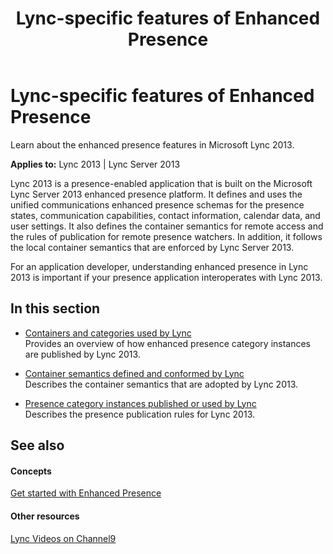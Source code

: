 ﻿---
title: Lync-specific features of Enhanced Presence
TOCTitle: Lync-specific features of Enhanced Presence
ms:assetid: f6e4f922-6a8b-4252-9650-2538500167ec
ms:mtpsurl: https://msdn.microsoft.com/library/Dn454626(v=office.15)
ms:contentKeyID: 57092870
ms.date: 07/24/2014
mtps_version: v=office.15
---

# Lync-specific features of Enhanced Presence

Learn about the enhanced presence features in Microsoft Lync 2013.


**Applies to:** Lync 2013 | Lync Server 2013

Lync 2013 is a presence-enabled application that is built on the Microsoft Lync Server 2013 enhanced presence platform. It defines and uses the unified communications enhanced presence schemas for the presence states, communication capabilities, contact information, calendar data, and user settings. It also defines the container semantics for remote access and the rules of publication for remote presence watchers. In addition, it follows the local container semantics that are enforced by Lync Server 2013.

For an application developer, understanding enhanced presence in Lync 2013 is important if your presence application interoperates with Lync 2013.

## In this section

  - [Containers and categories used by Lync](containers-and-categories-used-by-lync.md)  
    Provides an overview of how enhanced presence category instances are published by Lync 2013.

  - [Container semantics defined and conformed by Lync](container-semantics-defined-and-conformed-by-lync.md)  
    Describes the container semantics that are adopted by Lync 2013.

  - [Presence category instances published or used by Lync](presence-category-instances-published-or-used-by-lync.md)  
    Describes the presence publication rules for Lync 2013.

## See also

#### Concepts

[Get started with Enhanced Presence](get-started-with-enhanced-presence.md)

#### Other resources

[Lync Videos on Channel9](http://channel9.msdn.com/tags/lync)

